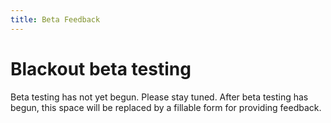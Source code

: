 ```yaml
---
title: Beta Feedback
---
```


# Blackout beta testing

Beta testing has not yet begun. Please stay tuned. After beta testing has begun, this space will be replaced by a fillable form for providing feedback.
